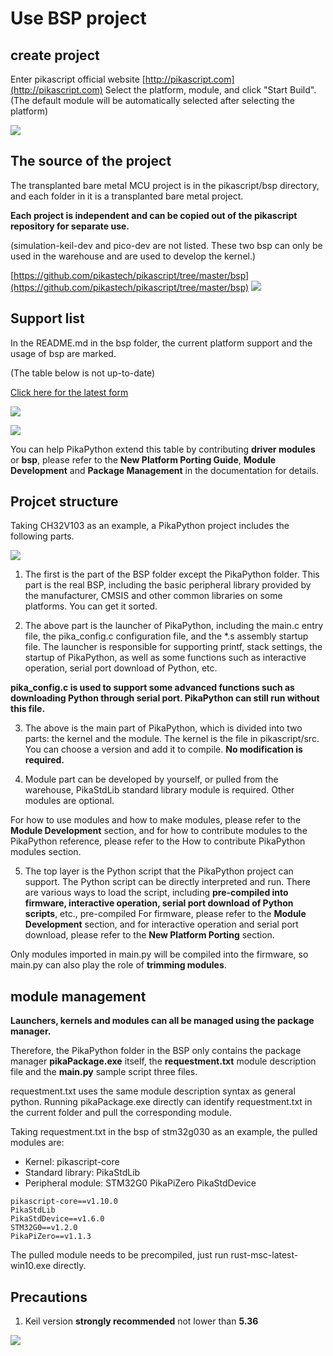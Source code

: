 # Use BSP project
## create project
Enter pikascript official website [http://pikascript.com](http://pikascript.com)
Select the platform, module, and click "Start Build".
(The default module will be automatically selected after selecting the platform)

![](https://user-images.githubusercontent.com/88232613/171087433-75476a62-ab79-4517-a7be-81683d726d81.png)

## The source of the project
The transplanted bare metal MCU project is in the pikascript/bsp directory, and each folder in it is a transplanted bare metal project.

**Each project is independent and can be copied out of the pikascript repository for separate use.**

(simulation-keil-dev and pico-dev are not listed. These two bsp can only be used in the warehouse and are used to develop the kernel.)

[https://github.com/pikastech/pikascript/tree/master/bsp](https://github.com/pikastech/pikascript/tree/master/bsp)
![](assets/1638605947761-93b30636-099f-4c7c-a432-6aae5e2d8b53.png)

## Support list
In the README.md in the bsp folder, the current platform support and the usage of bsp are marked.

(The table below is not up-to-date)

[Click here for the latest form](https://github.com/pikastech/pikascript#mcu-support)

![](assets/1639629972025-ca8fdf74-5dc2-472e-8497-5bc163bccdf4.png)

![](assets/1639629981607-43c6b771-34bf-45ac-9a66-8604f705ddff.png)

You can help PikaPython extend this table by contributing **driver modules** or **bsp**, please refer to the **New Platform Porting Guide**, **Module Development** and **Package Management** in the documentation for details.

## Projcet structure
Taking CH32V103 as an example, a PikaPython project includes the following parts.

![](https://user-images.githubusercontent.com/88232613/171087652-22dfa35b-4b1c-4248-a5b8-f57bc11e3086.png)

1. The first is the part of the BSP folder except the PikaPython folder. This part is the real BSP, including the basic peripheral library provided by the manufacturer, CMSIS and other common libraries on some platforms. You can get it sorted.

2. The above part is the launcher of PikaPython, including the main.c entry file, the pika_config.c configuration file, and the *.s assembly startup file. The launcher is responsible for supporting printf, stack settings, the startup of PikaPython, as well as some functions such as interactive operation, serial port download of Python, etc.

**pika_config.c is used to support some advanced functions such as downloading Python through serial port. PikaPython can still run without this file.**

3. The above is the main part of PikaPython, which is divided into two parts: the kernel and the module. The kernel is the file in pikascript/src. You can choose a version and add it to compile. **No modification is required.**



4. Module part can be developed by yourself, or pulled from the warehouse, PikaStdLib standard library module is required. Other modules are optional.

For how to use modules and how to make modules, please refer to the **Module Development** section, and for how to contribute modules to the PikaPython reference, please refer to the How to contribute PikaPython modules section.



5. The top layer is the Python script that the PikaPython project can support. The Python script can be directly interpreted and run. There are various ways to load the script, including **pre-compiled into firmware, interactive operation, serial port download of Python scripts**, etc., pre-compiled For firmware, please refer to the **Module Development** section, and for interactive operation and serial port download, please refer to the **New Platform Porting** section.

Only modules imported in main.py will be compiled into the firmware, so main.py can also play the role of **trimming modules**.

## module management
**Launchers, kernels and modules can all be managed using the package manager.**

Therefore, the PikaPython folder in the BSP only contains the package manager **pikaPackage.exe** itself, the **requestment.txt** module description file and the **main.py** sample script three files.

requestment.txt uses the same module description syntax as general python. Running pikaPackage.exe directly can identify requestment.txt in the current folder and pull the corresponding module.


Taking requestment.txt in the bsp of stm32g030 as an example, the pulled modules are:

- Kernel: pikascript-core
- Standard library: PikaStdLib
- Peripheral module: STM32G0 PikaPiZero PikaStdDevice
````
pikascript-core==v1.10.0
PikaStdLib
PikaStdDevice==v1.6.0
STM32G0==v1.2.0
PikaPiZero==v1.1.3
````
The pulled module needs to be precompiled, just run rust-msc-latest-win10.exe directly.

## Precautions

1. Keil version **strongly recommended** not lower than **5.36**

![](assets/1641372084863-db6426eb-b3cc-454d-b14a-5338818d01aa.png)
